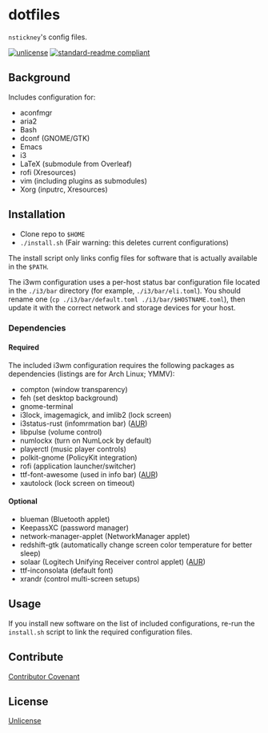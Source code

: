 # dotfiles
`nstickney`'s config files.

[![unlicense](https://img.shields.io/badge/un-license-green.svg?style=flat)](http://unlicense.org) [![standard-readme compliant](https://img.shields.io/badge/readme%20style-standard-brightgreen.svg)](https://github.com/RichardLitt/standard-readme)

## Background
Includes configuration for:
* aconfmgr
* aria2
* Bash
* dconf (GNOME/GTK)
* Emacs
* i3
* LaTeX (submodule from Overleaf)
* rofi (Xresources)
* vim (including plugins as submodules)
* Xorg (inputrc, Xresources)

## Installation
* Clone repo to `$HOME`
* `./install.sh` (Fair warning: this deletes current configurations)

The install script only links config files for software that is actually available in the `$PATH`.

The i3wm configuration uses a per-host status bar configuration file located in the `./i3/bar` directory (for example, `./i3/bar/eli.toml`). You should rename one (`cp ./i3/bar/default.toml ./i3/bar/$HOSTNAME.toml`), then update it with the correct network and storage devices for your host.

### Dependencies

#### Required
The included i3wm configuration requires the following packages as dependencies (listings are for Arch Linux; YMMV):
* compton (window transparency)
* feh (set desktop background)
* gnome-terminal
* i3lock, imagemagick, and imlib2 (lock screen)
* i3status-rust (infomrmation bar) ([AUR](https://aur.archlinux.org/packages/i3status-rust/))
* libpulse (volume control)
* numlockx (turn on NumLock by default)
* playerctl (music player controls)
* polkit-gnome (PolicyKit integration)
* rofi (application launcher/switcher)
* ttf-font-awesome (used in info bar) ([AUR](https://aur.archlinux.org/packages/ttf-font-awesome/))
* xautolock (lock screen on timeout)

#### Optional
* blueman (Bluetooth applet)
* KeepassXC (password manager)
* network-manager-applet (NetworkManager applet)
* redshift-gtk (automatically change screen color temperature for better sleep)
* solaar (Logitech Unifying Receiver control applet) ([AUR](https://aur.archlinux.org/packages/solaar/))
* ttf-inconsolata (default font)
* xrandr (control multi-screen setups)

## Usage
If you install new software on the list of included configurations, re-run the `install.sh` script to link the required configuration files.

## Contribute
[Contributor Covenant](http://contributor-covenant.org/version/1/3/0/)

## License
[Unlicense](LICENSE)

